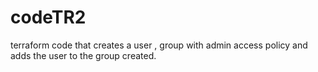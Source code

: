 # codeTR2
terraform code that creates a user , group with admin access policy and adds the user to the group created.
